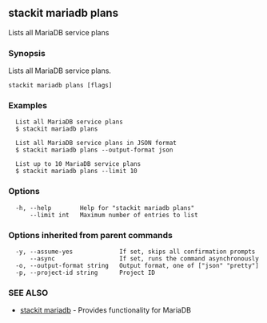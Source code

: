 ## stackit mariadb plans

Lists all MariaDB service plans

### Synopsis

Lists all MariaDB service plans.

```
stackit mariadb plans [flags]
```

### Examples

```
  List all MariaDB service plans
  $ stackit mariadb plans

  List all MariaDB service plans in JSON format
  $ stackit mariadb plans --output-format json

  List up to 10 MariaDB service plans
  $ stackit mariadb plans --limit 10
```

### Options

```
  -h, --help        Help for "stackit mariadb plans"
      --limit int   Maximum number of entries to list
```

### Options inherited from parent commands

```
  -y, --assume-yes             If set, skips all confirmation prompts
      --async                  If set, runs the command asynchronously
  -o, --output-format string   Output format, one of ["json" "pretty"]
  -p, --project-id string      Project ID
```

### SEE ALSO

* [stackit mariadb](./stackit_mariadb.md)	 - Provides functionality for MariaDB

